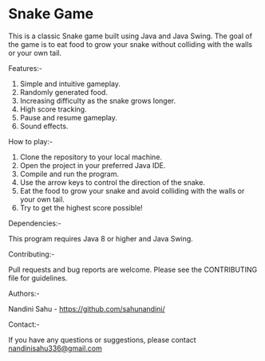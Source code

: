 # Snake Game

This is a classic Snake game built using Java and Java Swing. The goal of the game is to eat food to grow your snake without colliding with the walls or your own tail.


Features:-

1. Simple and intuitive gameplay.
2. Randomly generated food.
3. Increasing difficulty as the snake grows longer.
4. High score tracking.
5. Pause and resume gameplay.
6. Sound effects.


How to play:-

1. Clone the repository to your local machine.
2. Open the project in your preferred Java IDE.
3. Compile and run the program.
4. Use the arrow keys to control the direction of the snake.
5. Eat the food to grow your snake and avoid colliding with the walls or your own tail.
6. Try to get the highest score possible!


Dependencies:-

This program requires Java 8 or higher and Java Swing.


Contributing:-

Pull requests and bug reports are welcome. Please see the CONTRIBUTING file for guidelines.


Authors:-

Nandini Sahu - https://github.com/sahunandini/


Contact:-

If you have any questions or suggestions, please contact nandinisahu336@gmail.com



































